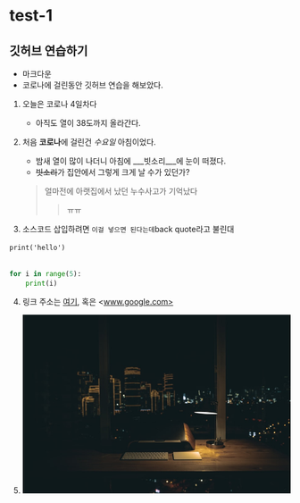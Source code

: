 # test-1
깃허브 연습하기
--------------------------

- 마크다운
- 코로나에 걸린동안 깃허브 연습을 해보았다. 

1. 오늘은 코로나 4일차다 
    - 아직도 열이 38도까지 올라간다. 
    
2. 처음 **코로나**에 걸린건 *수요일* 아침이었다. 
    - 밤새 열이 많이 나더니 아침에 ___빗소리___에 눈이 떠졌다. 
    - ~~빗소리~~가 집안에서 그렇게 크게 날 수가 있던가? 
    
    > 얼마전에 아랫집에서 났던 누수사고가 기억났다 
    >> ㅠㅠ 
    
3. 소스코드 삽입하려면 `이걸 넣으면 된다는데`back quote라고 불린대

`print('hello')`

```python

for i in range(5):
    print(i)
```

4. 링크 주소는 [여기](www.google.com, '구글'), 혹은 <www.google.com>

5. ![zoom배경](./image/photo-1510851896000-498520af2236.jpeg)
